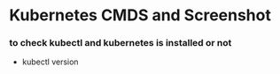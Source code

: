 # Kubernetes CMDS and Screenshot

### to check kubectl and kubernetes is installed or not
- kubectl version